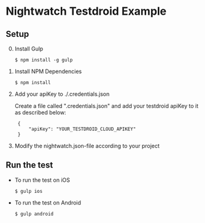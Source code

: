 # Nightwatch Testdroid Example

## Setup
0. Install Gulp

	```
	$ npm install -g gulp
	```

1. Install NPM Dependencies

	```
	$ npm install
	```
    
2. Add your apiKey to ./.credentials.json

   Create a file called ".credentials.json" and add your testdroid apiKey to it as described below:
	
	    {
	        "apiKey": "YOUR_TESTDROID_CLOUD_APIKEY"
	    }


3. Modify the nightwatch.json-file according to your project

## Run the test 

* To run the test on iOS

	```
	$ gulp ios
	```

* To run the test on Android
	
	```
	$ gulp android
	```


